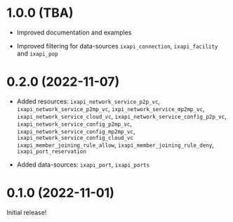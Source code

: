 # 1.0.0 (TBA)

 * Improved documentation and examples

 * Improved filtering for data-sources `ixapi_connection`,
   `ixapi_facility` and `ixapi_pop`

# 0.2.0 (2022-11-07)

 * Added resources: `ixapi_network_service_p2p_vc`, `ixapi_network_service_p2mp_vc`,
   `ixpi_network_service_mp2mp_vc`, `ixapi_network_service_cloud_vc`,
   `ixapi_network_service_config_p2p_vc`, `ixapi_network_service_config_p2mp_vc`,
   `ixapi_network_service_config_mp2mp_vc`, `ixapi_network_service_config_cloud_vc`
   `ixapi_member_joining_rule_allow`, `ixapi_member_joining_rule_deny`,
   `ixapi_port_reservation`

 * Added data-sources: `ixapi_port`, `ixapi_ports`

# 0.1.0 (2022-11-01)

Initial release!

